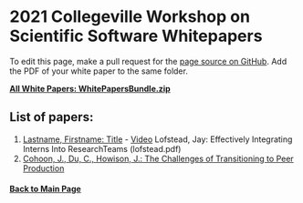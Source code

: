 # 2021 Collegeville Workshop on Scientific Software Whitepapers

To edit this page, make a pull request for the [page source on GitHub](https://github.com/Collegeville/CW21/blob/master/WorkshopResources/WhitePapers/WhitePaperList.md).  Add the PDF of your white paper to the same folder.

[**All White Papers: WhitePapersBundle.zip**](../WhitePapersBundle.zip)

## List of papers:

1. [Lastname, Firstname: Title](file.pdf) - [Video](YouTubeLink)
Lofstead, Jay: Effectively Integrating Interns Into ResearchTeams (lofstead.pdf)
2. [Cohoon, J., Du, C., Howison, J.: The Challenges of Transitioning to Peer Production](cohoon_TransitionsWP.pdf)

#### [Back to Main Page](../../index.md)
